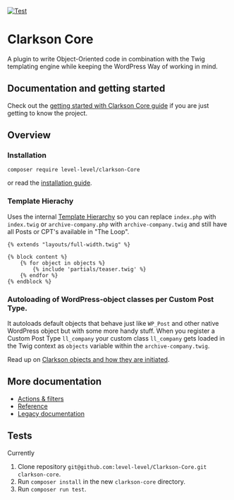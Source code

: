 [![Test](https://github.com/level-level/Clarkson-Core/actions/workflows/test.yml/badge.svg)](https://github.com/level-level/Clarkson-Core/actions/workflows/test.yml)

# Clarkson Core
A plugin to write Object-Oriented code in combination with the Twig templating engine while keeping the WordPress Way of working in mind.

## Documentation and getting started
Check out the [getting started with Clarkson Core guide](https://level-level.github.io/Clarkson-Core/phpdoc/guide/index.html) if you are just getting to know the project.

## Overview

### Installation
```
composer require level-level/clarkson-Core
```

or read the [installation guide](https://level-level.github.io/Clarkson-Core/phpdoc/guide/getting-started/installation.html).

### Template Hierachy
Uses the internal [Template Hierarchy](https://level-level.github.io/Clarkson-Core/phpdoc/guide/getting-started/templating.html) so you can replace `index.php` with `index.twig` or `archive-company.php` with `archive-company.twig` and still have all Posts or CPT's available in "The Loop".


```twig
{% extends "layouts/full-width.twig" %}

{% block content %}
    {% for object in objects %}
        {% include 'partials/teaser.twig' %}
    {% endfor %}
{% endblock %}
```

### Autoloading of WordPress-object classes per Custom Post Type.
It autoloads default objects that behave just like `WP_Post` and other native WordPress object but with some more handy stuff.
When you register a Custom Post Type `ll_company` your custom class `ll_company` gets loaded in the Twig context as `objects` variable within the `archive-company.twig`.  

Read up on [Clarkson objects and how they are initiated](https://level-level.github.io/Clarkson-Core/phpdoc/guide/getting-started/clarkson-objects.html).

## More documentation

- [Actions & filters](https://level-level.github.io/Clarkson-Core/hooks/)
- [Reference](https://level-level.github.io/Clarkson-Core/phpdoc/namespaces/clarkson-core.html)
- [Legacy documentation](https://github.com/level-level/Clarkson-Core/wiki)

## Tests
Currently 
1. Clone repository `git@github.com:level-level/Clarkson-Core.git clarkson-core`.
1. Run `composer install` in the new `clarkson-core` directory.
1. Run `composer run test`.
